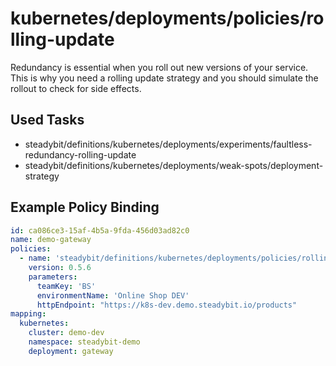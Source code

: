 # kubernetes/deployments/policies/rolling-update

Redundancy is essential when you roll out new versions of your service. This is why you need a rolling update strategy and you should simulate the rollout to check for side effects.

## Used Tasks

- steadybit/definitions/kubernetes/deployments/experiments/faultless-redundancy-rolling-update
- steadybit/definitions/kubernetes/deployments/weak-spots/deployment-strategy

## Example Policy Binding

````yaml
id: ca086ce3-15af-4b5a-9fda-456d03ad82c0
name: demo-gateway
policies:
  - name: 'steadybit/definitions/kubernetes/deployments/policies/rolling-update'
    version: 0.5.6
    parameters:
      teamKey: 'BS'
      environmentName: 'Online Shop DEV'
      httpEndpoint: "https://k8s-dev.demo.steadybit.io/products"
mapping:
  kubernetes:
    cluster: demo-dev
    namespace: steadybit-demo
    deployment: gateway
````